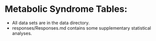 # Metabolic Syndrome Tables:

- All data sets are in the data directory.
- responses/Responses.md contains some supplementary statistical analyses.
